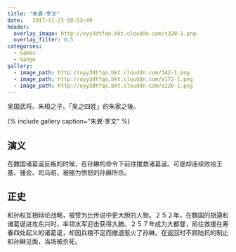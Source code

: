 ```yaml
---
title: "朱異·季文"
date:   2017-11-21 08:53:49
header:
  overlay_image: http://oyy3dtfqo.bkt.clouddn.com/s320-1.png
  overlay_filter: 0.5
categories:
  - Games
  - Sango
gallery:
  - image_path: http://oyy3dtfqo.bkt.clouddn.com/342-1.png
  - image_path: http://oyy3dtfqo.bkt.clouddn.com/a172-1.png
  - image_path: http://oyy3dtfqo.bkt.clouddn.com/a126-1.png
---
```


吴国武将。朱桓之子。「吴之四姓」的朱家之後。

{% include gallery caption="朱異·季文" %}

## 演义

在魏国诸葛诞反叛的时候，在孙綝的命令下前往援救诸葛诞。可是却连续败给王基、锺会、司马昭，被極为愤怒的孙綝所杀。

## 正史

和孙权互相辩论战略，被赞为比传说中更大胆的人物。２５２年，在魏国的胡遵和诸葛诞进攻东兴时，率领水军迎击获得大勝。２５７年成为大都督，前往救援在寿春四处起义的诸葛诞，却因兵粮不足而撤退惹火了孙綝。在返回时不顾陆抗的制止和孙綝见面，当场被杀死。